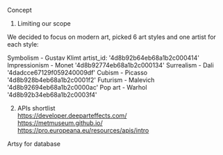 Concept

1) Limiting our scope


We decided to focus on modern art, picked 6 art styles and one artist for each style:

Symbolism - Gustav Klimt   artist_id: '4d8b92b64eb68a1b2c000414'
Impressionism - Monet   '4d8b92774eb68a1b2c000134'
Surrealism - Dali  '4dadcce67129f059240009df'
Cubism - Picasso  '4d8b928b4eb68a1b2c0001f2'
Futurism - Malevich  '4d8b92694eb68a1b2c0000ac'
Pop art - Warhol  '4d8b92b34eb68a1b2c0003f4'

2) APIs shortlist  
https://developer.deeparteffects.com/  
https://metmuseum.github.io/  
https://pro.europeana.eu/resources/apis/intro  

Artsy for database
